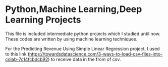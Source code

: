 # Python,Machine Learning,Deep Learning Projects 
This file is included intermediate python projects which I studied until now. These codes are written by using machine learning techniques.

For the Predicting Revenue Using Simple Linear Regression project, I used to this link (https://towardsdatascience.com/3-ways-to-load-csv-files-into-colab-7c14fcbdcb92) to receive data in the from of csv.


